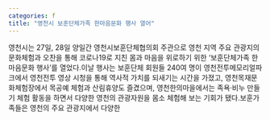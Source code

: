 ```yaml
---
categories: f
title: "영천시 보훈단체가족 한마음문화 행사 열어"
---
```

영천시는 27일, 28일 양일간 영천시보훈단체협의회 주관으로 영천 지역 주요 관광지의 문화체험과 오찬을 통해 코로나19로 지친 몸과 마음을 위로하기 위한 ‘보훈단체가족 한마음문화 행사’를 열었다.이날 행사는 보훈단체 회원들 240여 명이 영천전투메모리얼파크에서 영천전투 영상 시청을 통해 역사적 가치를 되새기는 시간을 가졌고, 영천목재문화체험장에서 목공예 체험과 산림휴양도 즐겼으며, 영천한의마을에서는 족욕‧비누 만들기 체험 활동을 하면서 다양한 영천의 관광자원을 몸소 체험해 보는 기회가 됐다.보훈가족들은 영천의 주요 관광지에서 다양한